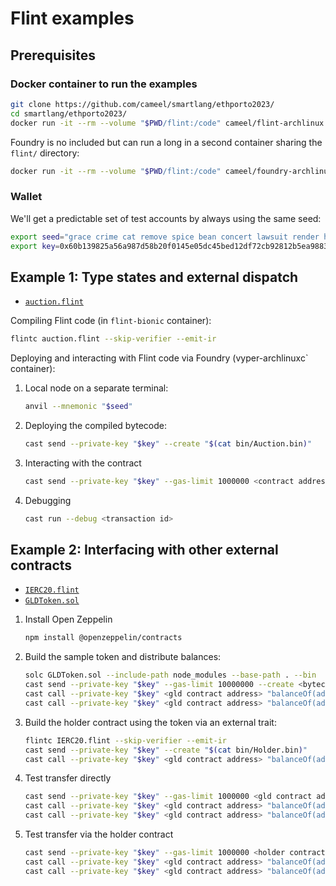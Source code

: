 # Flint examples

## Prerequisites
### Docker container to run the examples
```bash
git clone https://github.com/cameel/smartlang/ethporto2023/
cd smartlang/ethporto2023/
docker run -it --rm --volume "$PWD/flint:/code" cameel/flint-archlinux
```

Foundry is no included but can run a long in a second container sharing the `flint/` directory:
```bash
docker run -it --rm --volume "$PWD/flint:/code" cameel/foundry-archlinux
```
### Wallet
We'll get a predictable set of test accounts by always using the same seed:
```bash
export seed="grace crime cat remove spice bean concert lawsuit render horse collect vocal"
export key=0x60b139825a56a987d58b20f0145e05dc45bed12df72cb92812b5ea988383c987
```

## Example 1: Type states and external dispatch
- [`auction.flint`](auction.flint)

Compiling Flint code (in `flint-bionic` container):
```bash
flintc auction.flint --skip-verifier --emit-ir
```

Deploying and interacting with Flint code via Foundry (vyper-archlinuxc` container):
1. Local node on a separate terminal:
    ```bash
    anvil --mnemonic "$seed"
    ```
1. Deploying the compiled bytecode:
    ```bash
    cast send --private-key "$key" --create "$(cat bin/Auction.bin)"
    ```
1. Interacting with the contract
    ```bash
    cast send --private-key "$key" --gas-limit 1000000 <contract address> "bid()"
    ```
1. Debugging
    ```bash
    cast run --debug <transaction id>
    ```

## Example 2: Interfacing with other external contracts
- [`IERC20.flint`](IERC20.flint)
- [`GLDToken.sol`](GLDToken.sol)

1. Install Open Zeppelin
    ```bash
    npm install @openzeppelin/contracts
    ```
1. Build the sample token and distribute balances:
    ```bash
    solc GLDToken.sol --include-path node_modules --base-path . --bin
    cast send --private-key "$key" --gas-limit 10000000 --create <bytecode> "constructor(uint256)" 100
    cast call --private-key "$key" <gld contract address> "balanceOf(address)(uint256)" <holder contract address>
    cast call --private-key "$key" <gld contract address> "balanceOf(address)(uint256)" $(cast wallet address "$key")
    ```

1. Build the holder contract using the token via an external trait:
    ```bash
    flintc IERC20.flint --skip-verifier --emit-ir
    cast send --private-key "$key" --create "$(cat bin/Holder.bin)"
    cast call --private-key "$key" <gld contract address> "balanceOf(address)(uint256)" $(cast wallet address "$key")
    ```

1. Test transfer directly
    ```bash
    cast send --private-key "$key" --gas-limit 1000000 <gld contract address> "transfer(address,uint256)" "<holder contract address>" 50
    cast call --private-key "$key" <gld contract address> "balanceOf(address)(uint256)" <holder contract address>
    cast call --private-key "$key" <gld contract address> "balanceOf(address)(uint256)" $(cast wallet address "$key")
    ```

1. Test transfer via the holder contract
    ```bash
    cast send --private-key "$key" --gas-limit 1000000 <holder contract address "gimmeGold(address)" <gld contract address>
    cast call --private-key "$key" <gld contract address> "balanceOf(address)(uint256)" <holder contract address>
    cast call --private-key "$key" <gld contract address> "balanceOf(address)(uint256)" $(cast wallet address "$key")
    ```
